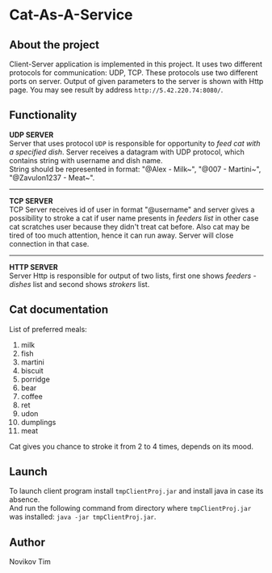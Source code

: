 # Cat-As-A-Service

## About the project
Client-Server application is implemented in this
project. It uses two different protocols for
communication: UDP, TCP. These protocols use
two different ports on server. Output of given parameters
to the server is shown with Http page. You may see result
by address `http://5.42.220.74:8080/`.

## Functionality
**UDP SERVER**<br>
Server that uses protocol `UDP` is responsible
for opportunity to _feed cat with a specified dish_.
Server receives a datagram with UDP protocol, which contains
string with username and dish name.<br>
String should be represented in format: "@Alex - Milk~", "@007 - Martini~", "@Zavulon1237 - Meat~".
___
**TCP SERVER**<br>
TCP Server receives id of user in format "@username" and server gives a
possibility to stroke a cat if user name presents in _feeders list_ in other case
cat scratches user because they didn't treat cat before. Also cat may be tired
of too much attention, hence  it can run away. Server will close connection in that case.
___
**HTTP SERVER**<br>
Server Http is responsible for output of two lists, first one shows _feeders - dishes_ list and second
shows _strokers_ list.

## Cat documentation
List of preferred meals:
1. milk
2. fish
3. martini
4. biscuit
5. porridge
6. bear
7. coffee
8. ret
9. udon
10. dumplings
11. meat

Cat gives you chance to stroke it from 2 to 4 times,
depends on its mood.

## Launch
To launch client program install `tmpClientProj.jar` and install
java in case its absence.<br> And run the following command from directory where 
`tmpClientProj.jar` was installed: ```java -jar tmpClientProj.jar```.

## Author
Novikov Tim


